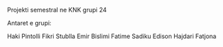 Projekti semestral ne KNK grupi 24

Antaret e grupi:

Haki Pintolli
Fikri Stublla
Emir Bislimi
Fatime Sadiku
Edison Hajdari
Fatjona
